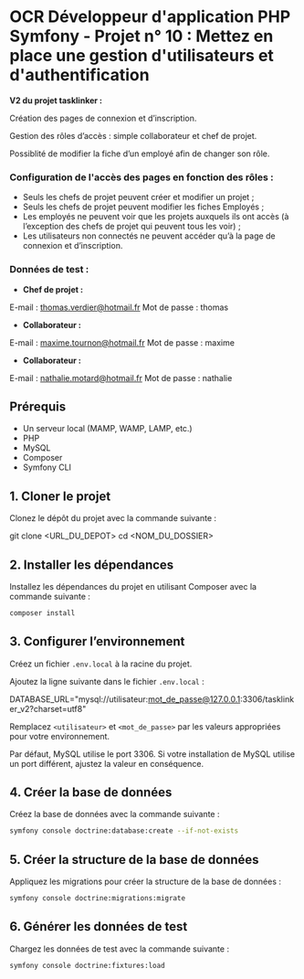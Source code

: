 # OCR Développeur d'application PHP Symfony - Projet n° 10 : Mettez en place une gestion d'utilisateurs et d'authentification

**V2 du projet tasklinker :**

Création des pages de connexion et d’inscription.

Gestion des rôles d’accès : simple collaborateur et chef de projet.

Possiblité de modifier la fiche d’un employé afin de changer son rôle.

### Configuration de l'accès des pages en fonction des rôles :

- Seuls les chefs de projet peuvent créer et modifier un projet ;
- Seuls les chefs de projet peuvent modifier les fiches Employés ;
- Les employés ne peuvent voir que les projets auxquels ils ont accès (à l’exception des chefs de projet qui peuvent tous les voir) ;
- Les utilisateurs non connectés ne peuvent accéder qu’à la page de connexion et d’inscription.

### Données de test : 

- **Chef de projet :** 

E-mail : thomas.verdier@hotmail.fr 
Mot de passe : thomas

- **Collaborateur :**

E-mail : maxime.tournon@hotmail.fr 
Mot de passe : maxime

- **Collaborateur :**

E-mail : nathalie.motard@hotmail.fr
Mot de passe : nathalie

## Prérequis

- Un serveur local (MAMP, WAMP, LAMP, etc.)
- PHP
- MySQL
- Composer 
- Symfony CLI

## 1. Cloner le projet

Clonez le dépôt du projet avec la commande suivante :

git clone <URL_DU_DEPOT>
cd <NOM_DU_DOSSIER>

## 2. Installer les dépendances

Installez les dépendances du projet en utilisant Composer avec la commande suivante :
```bash
composer install
```

## 3. Configurer l’environnement

Créez un fichier `.env.local` à la racine du projet.

Ajoutez la ligne suivante dans le fichier `.env.local` :

DATABASE_URL="mysql://utilisateur:mot_de_passe@127.0.0.1:3306/tasklinker_v2?charset=utf8"

Remplacez `<utilisateur>` et `<mot_de_passe>` par les valeurs appropriées pour votre environnement.

Par défaut, MySQL utilise le port 3306. Si votre installation de MySQL utilise un port différent, ajustez la valeur en conséquence.

## 4. Créer la base de données

Créez la base de données avec la commande suivante :
```bash
symfony console doctrine:database:create --if-not-exists
```

## 5. Créer la structure de la base de données

Appliquez les migrations pour créer la structure de la base de données :
```bash
symfony console doctrine:migrations:migrate  
```

## 6. Générer les données de test

Chargez les données de test avec la commande suivante :
```bash
symfony console doctrine:fixtures:load  
```

